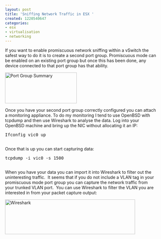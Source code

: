 ```yaml
---
layout: post
title: 'Sniffing Network Traffic in ESX '
created: 1220540647
categories:
- esx
- virtualisation
- networking
---
```

<p>If you want to enable promiscuous network sniffing within a vSwitch the safest way to do it is to create a second port group.  Promiscuous mode can be enabled on an existing port group but once this has been done, any device connected to that port group has that ability.</p>
<p class="MsoNormal"><img alt="Port Group Summary" width="237" height="102" src="/sites/default/files/p.PNG" /></p>
<p class="MsoNormal">Once you have your second port group correctly configured you can attach a monitoring appliance. To do my monitoring I tend to use OpenBSD with tcpdump and then use Wireshark to analyse the data.  Log into your OpenBSD machine and bring up the NIC without allocating it an IP:</p>
<pre>
Ifconfig vic0 up

</pre>
<p>Once that is up you can start capturing data:</p>
<pre>
tcpdump -i vic0 -s 1500

</pre>
<p>When you have your data you can import it into Wireshark to filter out the uninteresting traffic. &nbsp;It seems that if you do not include a VLAN tag in your promiscuous mode port group you can capture the network traffic from your trunked VLAN port. &nbsp;You can use Wireshark to filter the VLAN you are interested in from your packet capture output:</p>
<p><img alt="Wireshark" width="430" height="115" src="/sites/default/files/c.PNG" /></p>
